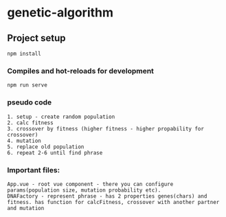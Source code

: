 # genetic-algorithm

## Project setup
```
npm install
```

### Compiles and hot-reloads for development
```
npm run serve
```

### pseudo code
```
1. setup - create random population
2. calc fitness
3. crossover by fitness (higher fitness - higher propability for crossover)
4. mutation
5. replace old population
6. repeat 2-6 until find phrase 
```

### Important files:
```
App.vue - root vue component - there you can configure params(population size, mutation probability etc).
DNAFactory - represent phrase - has 2 properties genes(chars) and fitness. has function for calcFitness, crossover with another partner and mutation
```

